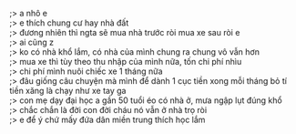 ;> a nhô e<br>
;> e thích chung cư hay nhà đất<br>
;> đương nhiên thì ngta sẽ mua nhà trước ròi mua xe sau ròi e<br>
;> ai cũng z<br>
;> ko có nhà khổ lắm, có nhà của mình chung ra chung vô vẫn hơn<br>
;> mua xe thì tùy theo thu nhập của mình nữa, tốn chi phí nhìu<br>
;> chi phí mình nuôi chiếc xe 1 tháng nữa<br>
;> đâu giống câu chuyện mà mình để dành 1 cục tiền xong mỗi tháng bỏ tí tiền xăng là chạy như xe tay ga<br>
;> con mẹ dạy đại học a gần 50 tuổi éo có nhà ở, mưa ngập lụt đúng khổ<br>
;> chắc chắn là đời con đời cháu nó vẫn ở nhà trọ ròi<br>
;> e để ý chứ mấy đứa dân miền trung thích học lắm<br>
